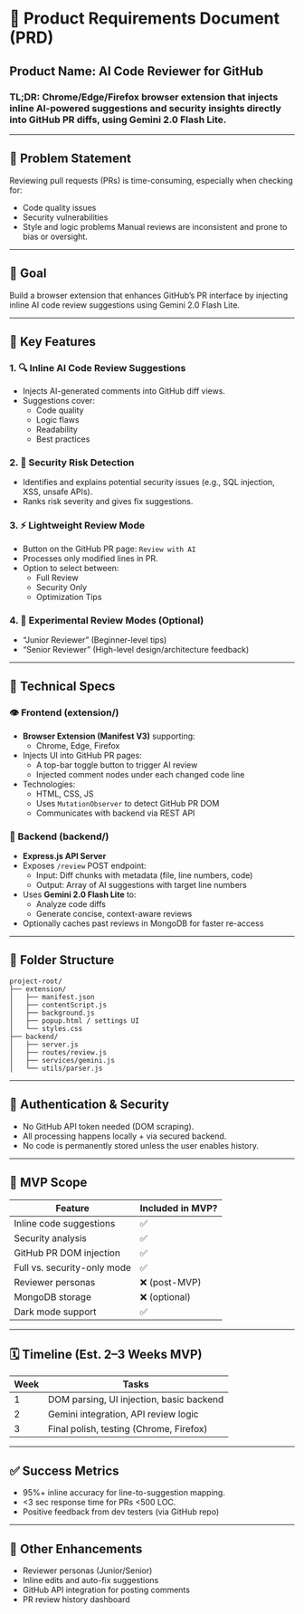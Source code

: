 
# 📄 Product Requirements Document (PRD)
## Product Name: **AI Code Reviewer for GitHub**
### TL;DR: Chrome/Edge/Firefox browser extension that injects inline AI-powered suggestions and security insights directly into GitHub PR diffs, using Gemini 2.0 Flash Lite.

---

## 📌 Problem Statement
Reviewing pull requests (PRs) is time-consuming, especially when checking for:
- Code quality issues
- Security vulnerabilities
- Style and logic problems
Manual reviews are inconsistent and prone to bias or oversight.

---

## 🎯 Goal
Build a browser extension that enhances GitHub’s PR interface by injecting inline AI code review suggestions using Gemini 2.0 Flash Lite.

---

## 🧠 Key Features

### 1. 🔍 **Inline AI Code Review Suggestions**
- Injects AI-generated comments into GitHub diff views.
- Suggestions cover:
  - Code quality
  - Logic flaws
  - Readability
  - Best practices

### 2. 🔐 **Security Risk Detection**
- Identifies and explains potential security issues (e.g., SQL injection, XSS, unsafe APIs).
- Ranks risk severity and gives fix suggestions.

### 3. ⚡ **Lightweight Review Mode**
- Button on the GitHub PR page: `Review with AI`
- Processes only modified lines in PR.
- Option to select between:
  - Full Review
  - Security Only
  - Optimization Tips

### 4. 🧪 **Experimental Review Modes (Optional)**
- “Junior Reviewer” (Beginner-level tips)
- “Senior Reviewer” (High-level design/architecture feedback)

---

## 🔧 Technical Specs

### 👁️ Frontend (extension/)
- **Browser Extension (Manifest V3)** supporting:
  - Chrome, Edge, Firefox
- Injects UI into GitHub PR pages:
  - A top-bar toggle button to trigger AI review
  - Injected comment nodes under each changed code line
- Technologies:
  - HTML, CSS, JS
  - Uses `MutationObserver` to detect GitHub PR DOM
  - Communicates with backend via REST API

### 🧠 Backend (backend/)
- **Express.js API Server**
- Exposes `/review` POST endpoint:
  - Input: Diff chunks with metadata (file, line numbers, code)
  - Output: Array of AI suggestions with target line numbers
- Uses **Gemini 2.0 Flash Lite** to:
  - Analyze code diffs
  - Generate concise, context-aware reviews
- Optionally caches past reviews in MongoDB for faster re-access

---

## 📁 Folder Structure

```
project-root/
├── extension/
│   ├── manifest.json
│   ├── contentScript.js
│   ├── background.js
│   ├── popup.html / settings UI
│   └── styles.css
├── backend/
│   ├── server.js
│   ├── routes/review.js
│   ├── services/gemini.js
│   └── utils/parser.js
```

---

## 🔐 Authentication & Security
- No GitHub API token needed (DOM scraping).
- All processing happens locally + via secured backend.
- No code is permanently stored unless the user enables history.

---

## 🧪 MVP Scope

| Feature                      | Included in MVP? |
|-----------------------------|------------------|
| Inline code suggestions     | ✅               |
| Security analysis           | ✅               |
| GitHub PR DOM injection     | ✅               |
| Full vs. security-only mode | ✅               |
| Reviewer personas           | ❌ (post-MVP)    |
| MongoDB storage             | ❌ (optional)    |
| Dark mode support           | ✅               |

---

## 🗓️ Timeline (Est. 2–3 Weeks MVP)

| Week | Tasks                                      |
|------|--------------------------------------------|
| 1    | DOM parsing, UI injection, basic backend   |
| 2    | Gemini integration, API review logic       |
| 3    | Final polish, testing (Chrome, Firefox)    |

---

## ✅ Success Metrics
- 95%+ inline accuracy for line-to-suggestion mapping.
- <3 sec response time for PRs <500 LOC.
- Positive feedback from dev testers (via GitHub repo)

---

## 🔮 Other Enhancements
- Reviewer personas (Junior/Senior)
- Inline edits and auto-fix suggestions
- GitHub API integration for posting comments
- PR review history dashboard

